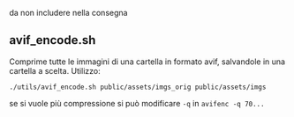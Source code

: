 da non includere nella consegna

## avif_encode.sh
Comprime tutte le immagini di una cartella in formato avif, salvandole in una cartella a scelta.
Utilizzo:
```
./utils/avif_encode.sh public/assets/imgs_orig public/assets/imgs
```
se si vuole più compressione si può modificare `-q` in `avifenc -q 70...`